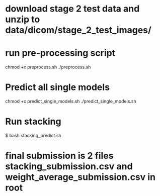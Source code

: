 # download stage 2 test data and unzip to data/dicom/stage_2_test_images/ 
# run pre-processing script
chmod +x preprocess.sh
./preprocess.sh

# Predict all single models
chmod +x predict_single_models.sh
./predict_single_models.sh

# Run stacking
$ bash stacking_predict.sh
# final submission is 2 files stacking_submission.csv and weight_average_submission.csv in root
